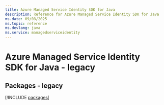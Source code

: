 ```yaml
---
title: Azure Managed Service Identity SDK for Java
description: Reference for Azure Managed Service Identity SDK for Java
ms.date: 09/08/2025
ms.topic: reference
ms.devlang: java
ms.service: managedserviceidentity
---
```

# Azure Managed Service Identity SDK for Java - legacy
## Packages - legacy
[!INCLUDE [packages](managed-service-identity-index.md)]